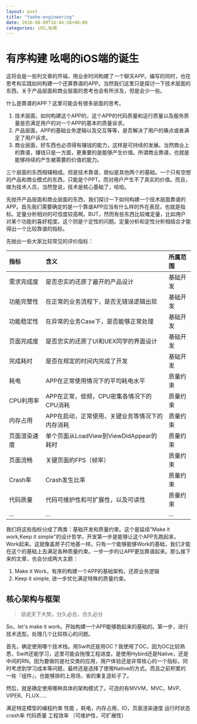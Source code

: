 ```yaml
---
layout: post
title: "Yaohe-engineering"
date: 2016-08-09T16:44:58+08:00
categories: iOS,吆喝
---
```



有序构建 吆喝的iOS端的诞生
===

这将会是一些列文章的开端，用业余时间构建了一个聊天APP。编写的同时，也在思考和实践如何构建一个还算靠谱的APP。当然我们这里只是探讨一下技术层面的东西。关于产品层面和商业层面的思考也会有所涉及，但是会少一些。

什么是靠谱的APP？这里可能会有很多层面的思考。

1. 技术层面，如何构建这个APP的，这个APP的代码质量和运行质量以及服务质量是否满足用户的对一个APP的基本的质量诉求。
2. 产品层面，APP的基础业务逻辑以及交互等等，是否解决了用户的痛点或者满足了用户诉求。
3. 商业层面，好东西也必须得有赚钱的能力，这样是可持续的发展。当然商业上的靠谱，赚钱只是一方面，更重要的是能够产生价值。所谓商业靠谱，也就是能够持续的产生被需要的价值的能力。

三个层面的东西相辅相成。但是技术靠谱，貌似是其他两个的基础。一个只有空想的产品和商业模式的东西，只能是个PPT。而对用户产生不了真实的价值。而且，做为技术人员，当然登说，技术是核心基础了，哈哈。

先抛开产品层面和商业层面的东西，我们探讨一下如何构建一个技术层面靠谱的APP。首先我们需要确定的是一个靠谱APP应当有什么样的外在表现，也就是指标。定量分析相对的可信度较高啊。BUT，然而有些东西比较难定量，比如用户对某个功能的喜好程度。这个则是个定性的问题。定量分析和定性分析相结合才能得出一个比较靠谱的指标。

先抛出一些大家比较常见的评价指标：

|指标|含义|所属范围|
|:--|:--|:--|
|需求完成度|是否忠实的还原了最开的产品设计|基础开发|
|功能完整性|在正常的业务流程下，是否无错误逻辑出现|基础开发|
|功能稳定性|在异常的业务Case下，是否能够正常处理|基础开发|
|页面完成度|是否忠实的还原了UI和UEX同学的界面设计|基础开发|
|完成耗时|是否在规定的时间内完成了开发|基础开发|
|耗电|APP在正常使用情况下的平均耗电水平|质量约束|
|CPU利用率|APP在正常，低频，CPU密集各情况下的CPU消耗|质量约束|
|内存占用|APP在启动，正常使用，关键业务等情况下的内存消耗|质量约束|
|页面渲染速度|单个页面从LoadView到ViewDidAppear的耗时|质量约束|
|页面流畅|关键页面的FPS（帧率）|质量约束|
|Crash率|Crash发生比率|质量约束|
|代码质量|代码可维护性和可扩展性，以及可读性|质量约束|
|...|...|...|



我们将这些指标分成了两类：基础开发和质量约束。这个是延续"Make it work,Keep it simple"的设计哲学。开发第一步是能够让这个APP先跑起来，Work起来。这就像盖房子打地基一样。只有一个能够能够Work的基础，我们才能在这个的基础上去满足各种质量约束。一步一步的让APP更加靠谱起来。那么接下来的文章，也会分成两大主题：

1. Make it Work，有序的构建一个APP的基础架构，还原业务逻辑
2. Keep it simple, 进一步优化满足特殊的质量约束。


## 核心架构与框架

> 话说天下大势，分久必合，合久必分

So，let's make it work。开始构建一个APP能够跑起来的基础的。第一步，进行技术选型。处理几个比较核心的问题。

首先，确定使用哪个技术栈。用Swift还是用OC？我使用了OC，因为OC比较熟悉，Swift还能学习，这里可能会拖慢工程进度。是使用Hybird还是Native，还是中间的RN。因为要做的是社交类的应用，用户体验还是非常核心的一个指标，同时考虑到学习成本等问题，最终还是选择了使用Native的方式。而且之前积累的一些『组件』，也能够排的上用场，省的重复造轮子了。

然后，就是确定使用哪种具体的架构模式了。可选的有MVVM，MVC，MVP、VIPER、FLUX.....
 





满足特定模型的编程约束
性能 ，耗电，内存占用，IO，页面渲染速度
运行时状态  crash率
代码质量
工程效率 （可维护性，可扩展性）
